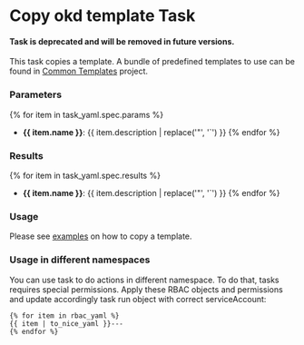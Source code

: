 # Copy okd template Task

#### Task is deprecated and will be removed in future versions.

This task copies a template.
A bundle of predefined templates to use can be found in [Common Templates](https://github.com/kubevirt/common-templates) project.

### Parameters

{% for item in task_yaml.spec.params %}
- **{{ item.name }}**: {{ item.description | replace('"', '`') }}
{% endfor %}

### Results

{% for item in task_yaml.spec.results %}
- **{{ item.name }}**: {{ item.description | replace('"', '`') }}
{% endfor %}

### Usage

Please see [examples](examples) on how to copy a template.

### Usage in different namespaces

You can use task to do actions in different namespace. To do that, tasks requires special permissions. Apply these RBAC objects and permissions and update accordingly task run object with correct serviceAccount:

```
{% for item in rbac_yaml %}
{{ item | to_nice_yaml }}---
{% endfor %}
```
